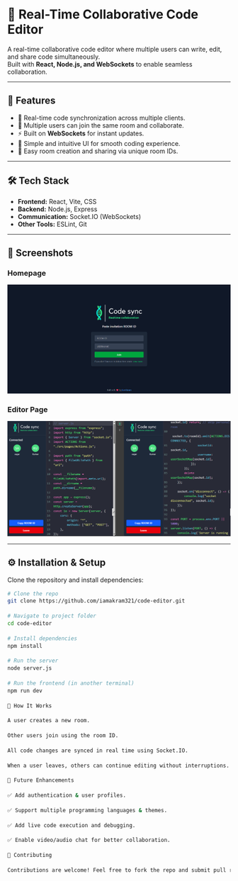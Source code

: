 # 📝 Real-Time Collaborative Code Editor

A real-time collaborative code editor where multiple users can write, edit, and share code simultaneously.  
Built with **React, Node.js, and WebSockets** to enable seamless collaboration.

---

## 🚀 Features
- 🔗 Real-time code synchronization across multiple clients.
- 👥 Multiple users can join the same room and collaborate.
- ⚡ Built on **WebSockets** for instant updates.
- 🎨 Simple and intuitive UI for smooth coding experience.
- 📂 Easy room creation and sharing via unique room IDs.

---

## 🛠️ Tech Stack
- **Frontend:** React, Vite, CSS
- **Backend:** Node.js, Express
- **Communication:** Socket.IO (WebSockets)
- **Other Tools:** ESLint, Git

---

## 📸 Screenshots

### Homepage
![Homepage](./screenshots/codesyncs.png)

### Editor Page
![Editor](./screenshots/codesyncss.png)

---

## ⚙️ Installation & Setup

Clone the repository and install dependencies:

```bash
# Clone the repo
git clone https://github.com/iamakram321/code-editor.git

# Navigate to project folder
cd code-editor

# Install dependencies
npm install

# Run the server
node server.js

# Run the frontend (in another terminal)
npm run dev

🚀 How It Works

A user creates a new room.

Other users join using the room ID.

All code changes are synced in real time using Socket.IO.

When a user leaves, others can continue editing without interruptions.

📌 Future Enhancements

✅ Add authentication & user profiles.

✅ Support multiple programming languages & themes.

✅ Add live code execution and debugging.

✅ Enable video/audio chat for better collaboration.

🤝 Contributing

Contributions are welcome! Feel free to fork the repo and submit pull requests.
